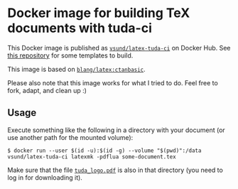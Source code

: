 # Docker image for building TeX documents with tuda-ci

This Docker image is published as [`vsund/latex-tuda-ci`](https://hub.docker.com/r/vsund/latex-tuda-ci) on Docker Hub. See [this repository](https://github.com/tudace/tuda_latex_templates) for some templates to build.

This image is based on [`blang/latex:ctanbasic`](https://github.com/blang/latex-docker/blob/master/Dockerfile.basic).

Please also note that this image works for what I tried to do. Feel free to fork, adapt, and clean up :)


## Usage

Execute something like the following in a directory with your document (or use another path for the mounted volume):
```
$ docker run --user $(id -u):$(id -g) --volume "$(pwd)":/data vsund/latex-tuda-ci latexmk -pdflua some-document.tex
```

Make sure that the file [`tuda_logo.pdf`](https://download.hrz.tu-darmstadt.de/protected/CE/TUDa_LaTeX/tuda_logo.pdf) is also in that directory (you need to log in for downloading it).
